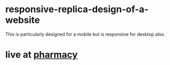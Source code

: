 # responsive-replica-design-of-a-website
This is particularly designed for a mobile but is responsive for desktop also.

# live at [pharmacy](https://shreyashnand.github.io/responsive-replica-design-of-a-website/)
